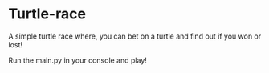 # Turtle-race
A simple turtle race where, you can bet on a turtle and find out if you won or lost!

Run the main.py in your console and play!
